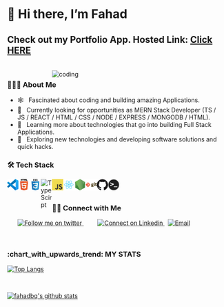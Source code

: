 <h1>👋 Hi there, I’m Fahad </h1>

## Check out my Portfolio App. Hosted Link: [Click HERE](https://fahad-baig.vercel.app/)

<br/>

<img align="right" alt="coding" width="400" src="https://thumbs.gfycat.com/EvilNextDevilfish-small.gif"/>

<h3 >👨🏻‍💻 About Me </h3>

- 🕸️ &nbsp; Fascinated about coding and building amazing Applications.
- 🔭 &nbsp; Currently looking for opportunities as MERN Stack Developer (TS / JS / REACT / HTML / CSS / NODE / EXPRESS / MONGODB / HTML).
- 🌱 &nbsp; Learning more about technologies that go into building Full Stack Applications.
- 🤔 &nbsp; Exploring new technologies and developing software solutions and quick hacks.

<h3> 🛠 Tech Stack </h3>

<img align="left" alt="Visual Studio Code" width="26px" src="https://raw.githubusercontent.com/github/explore/80688e429a7d4ef2fca1e82350fe8e3517d3494d/topics/visual-studio-code/visual-studio-code.png" />
<img align="left" alt="HTML5" width="26px" src="https://raw.githubusercontent.com/github/explore/80688e429a7d4ef2fca1e82350fe8e3517d3494d/topics/html/html.png" />
<img align="left" alt="CSS3" width="26px" src="https://raw.githubusercontent.com/github/explore/80688e429a7d4ef2fca1e82350fe8e3517d3494d/topics/css/css.png" />
<!-- <img align="left" alt="Sass" width="26px" src="https://raw.githubusercontent.com/github/explore/80688e429a7d4ef2fca1e82350fe8e3517d3494d/topics/sass/sass.png" /> -->
<img align="left" alt="TypeScirpt" width="26px" src="https://user-images.githubusercontent.com/95031693/233821209-96b50ae5-14b9-4da6-ae4c-f520f30d4657.png" />
<img align="left" alt="JavaScript" width="26px" src="https://raw.githubusercontent.com/github/explore/80688e429a7d4ef2fca1e82350fe8e3517d3494d/topics/javascript/javascript.png" />
<img align="left" alt="React" width="26px" src="https://raw.githubusercontent.com/github/explore/80688e429a7d4ef2fca1e82350fe8e3517d3494d/topics/react/react.png" />
<img align="left" alt="Node.js" width="26px" src="https://raw.githubusercontent.com/github/explore/80688e429a7d4ef2fca1e82350fe8e3517d3494d/topics/nodejs/nodejs.png" />
<img align="left" alt="Git" width="26px" src="https://raw.githubusercontent.com/github/explore/80688e429a7d4ef2fca1e82350fe8e3517d3494d/topics/git/git.png" />
<img align="left" alt="GitHub" width="26px" src="https://raw.githubusercontent.com/github/explore/78df643247d429f6cc873026c0622819ad797942/topics/github/github.png" />
<img align="left" alt="Terminal" width="26px" src="https://raw.githubusercontent.com/github/explore/80688e429a7d4ef2fca1e82350fe8e3517d3494d/topics/terminal/terminal.png" />
<!-- <img align="left" alt="Flask" width="26px" src="https://user-images.githubusercontent.com/60667917/99986193-e4ceb200-2dd4-11eb-8819-7f65305075f3.png" /> -->

<br />
<br />

<h3>🤝🏻 Connect with Me </h3>

<p >
    <a href="https://twitter.com/Fahadba1g" style="padding: 24px;">
    <img src="https://github.com/tbakerx/tbakerx/blob/main/assets/twitter-green.png" alt="Follow me on twitter"  width="24" height="24">
    </a>
     <a href="https://www.linkedin.com/in/fahad-baig-0b6a22207/" style="padding: 8px; width: 24px; height: 24px;">
        <img src="https://github.com/tbakerx/tbakerx/blob/main/assets/linkedin-green.png" alt="Connect on Linkedin" width="24" height="24">
    </a>
<a href="mailto:fahadmay11@gmail.com"><img alt="Email" src="https://img.shields.io/badge/Email-fahadbaigq%40gmail.com-blue?style=flat&logo=gmail"></a>
</p>

<br/>

<h3 >:chart_with_upwards_trend: MY STATS</h3>

[![Top Langs](https://github-readme-stats.vercel.app/api/top-langs/?username=fahadbq&theme=radical)](https://github.com/fahadbq/github-readme-stats)

<br/>

[![fahadbq's github stats](https://github-readme-stats.vercel.app/api?username=fahadbq&count_private=true&show_icons=true&title_color=fff&icon_color=79ff97&text_color=9f9f9f&bg_color=151515)](https://github.com/fahadbq)
